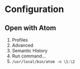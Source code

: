 # Configuration

## Open with Atom

1.  Profiles
2.  Advanced
3.  Semantic History
4.  Run command...
5.  `/usr/local/bin/atom -n \1:\2`
